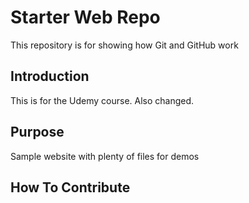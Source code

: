 # Starter Web Repo

This repository is for showing how Git and GitHub work

## Introduction

This is for the Udemy course.
Also changed.

## Purpose

Sample website with plenty of files for demos


## How To Contribute
